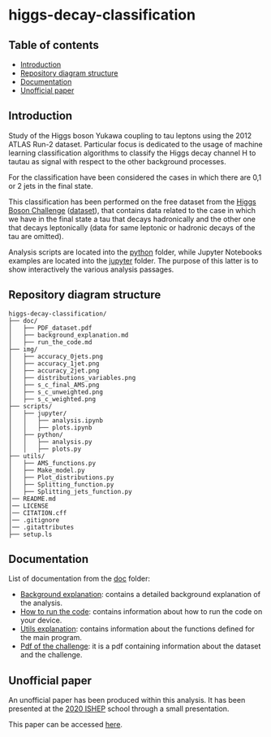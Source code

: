 # higgs-decay-classification

## Table of contents

- [Introduction](#introduction)
- [Repository diagram structure](#repository-diagram-structure)
- [Documentation](#documentation)
- [Unofficial paper](#unofficial-paper)

## Introduction

Study of the Higgs boson Yukawa coupling to tau leptons using the 2012 ATLAS Run-2 dataset. Particular focus is dedicated to the usage of machine learning classification algorithms to classify the Higgs decay channel H to tautau as signal with respect to the other background processes.

For the classification have been considered the cases in which there are 0,1 or 2 jets in the final state.

This classification has been performed on the free dataset from the [Higgs Boson Challenge](https://www.kaggle.com/c/higgs-boson/overview) ([dataset](http://opendata.cern.ch/record/328)), that contains data related to the case in which we have in the final state a tau that decays hadronically and the other one that decays leptonically (data for same leptonic or hadronic decays of the tau are omitted).

Analysis scripts are located into the [python](https://github.com/JustWhit3/higgs-decay-classification/blob/master/scripts/python) folder, while Jupyter Notebooks examples are located into the [jupyter](https://github.com/JustWhit3/higgs-decay-classification/blob/master/scripts/jupyter) folder. The purpose of this latter is to show interactively the various analysis passages.

## Repository diagram structure

```
higgs-decay-classification/
├── doc/
│   ├── PDF_dataset.pdf
│   ├── background_explanation.md
│   ├── run_the_code.md
├── img/
│   ├── accuracy_0jets.png
│   ├── accuracy_1jet.png
│   ├── accuracy_2jet.png
│   ├── distributions_variables.png
│   ├── s_c_final_AMS.png
│   ├── s_c_unweighted.png
│   ├── s_c_weighted.png
├── scripts/
│   ├── jupyter/
│   │   ├── analysis.ipynb
│   │   ├── plots.ipynb
│   ├── python/
│   │   ├── analysis.py
│   │   ├── plots.py
├── utils/
│   ├── AMS_functions.py
│   ├── Make_model.py
│   ├── Plot_distributions.py
│   ├── Splitting_function.py
│   ├── Splitting_jets_function.py
│── README.md
│── LICENSE
│── CITATION.cff
│── .gitignore
│── .gitattributes
├── setup.ls
```
 
## Documentation

List of documentation from the [doc](https://github.com/JustWhit3/higgs-decay-classification/blob/master/doc) folder:

- [Background explanation](https://github.com/JustWhit3/higgs-decay-classification/blob/master/doc/background_explanation.md): contains a detailed background explanation of the analysis.
- [How to run the code](https://github.com/JustWhit3/higgs-decay-classification/blob/master/doc/run_the_code.md): contains information about how to run the code on your device.
- [Utils explanation](https://github.com/JustWhit3/higgs-decay-classification/blob/master/doc/utils.md): contains information about the functions defined for the main program.
- [Pdf of the challenge](https://github.com/JustWhit3/higgs-decay-classification/blob/master/doc/dataset.pdf): it is a pdf containing information about the dataset and the challenge.

## Unofficial paper

An unofficial paper has been produced within this analysis. It has been presented at the [2020 ISHEP](https://www.unibo.it/it/didattica/insegnamenti/insegnamento/2020/453478) school through a small presentation.

This paper can be accessed [here](https://www.researchgate.net/publication/344397759_Tandem_Project_Report_Classification_in_particle_physics_using_machine_learning).
